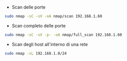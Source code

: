 - Scan delle porte
```bash
sudo nmap -sC -sV -oA nmap/scan 192.168.1.60
```

- Scan completo delle porte
```bash
sudo nmap -sC -sV -p- -oA nmap/full_scan 192.168.1.60
```

- Scan degli host all'interno di una rete
```bash
sudo nmap -sL 192.168.1.0/24
```
